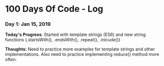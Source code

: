 # 100 Days Of Code - Log

### Day 1: Jan 15, 2019 


**Today's Progress**: Started with template strings (ES6) and new string functions (.startsWith(), .endsWith(), .repeat(), .inlcude())

**Thoughts:** Need to practice more examples for template strings and other implementations. Also need to practice implementing reduce() method more often.
